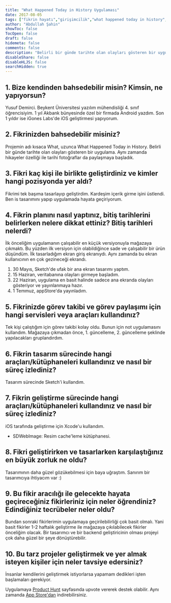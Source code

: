 ```yaml
---
title: "What Happened Today in History Uygulaması"
date: 2017-08-05
tags: ["fikrin hayatı","girişimcilik","what happened today in history","yusuf demirci"]
author: "Abdullah Şahin"
showToc: false
TocOpen: false
draft: false
hidemeta: false
comments: false
description: "Belirli bir günde tarihte olan olayları gösteren bir uygulama."
disableShare: false
disableHLJS: false
searchHidden: true
---
```


## 1. Bize kendinden bahsedebilir misin? Kimsin, ne yapıyorsun?

Yusuf Demirci. Beykent Üniversitesi yazılım mühendisliği 4. sınıf öğrencisiyim.
1 yıl Akbank bünyesinde özel bir firmada Android yazdım.
Son 1 yıldır ise iGones Labs'de iOS geliştirmesi yapıyorum.

## 2. Fikrinizden bahsedebilir misiniz?

Projemin adı kısaca What, uzunca What Happened Today in History.
Belirli bir günde tarihte olan olayları gösteren bir uygulama.
Aynı zamanda hikayeler özelliği ile tarihi fotoğraflar da paylaşmaya başladık.

## 3. Fikri kaç kişi ile birlikte geliştirdiniz ve kimler hangi pozisyonda yer aldı?

Fikrimi tek başıma tasarlayıp geliştirdim. Kardeşim içerik girme işini üstlendi.
Ben is tasarımını yapıp uygulamada hayata geçiriyorum.

## 4. Fikrin planını nasıl yaptınız, bitiş tarihlerini belirlerken nelere dikkat ettiniz? Bitiş tarihleri nelerdi?

İlk önceliğim uygulamanın çalışabilir en küçük versiyonuyla mağazaya çıkmaktı.
Bu yüzden ilk versiyon için olabildiğince sade ve çalışabilir bir ürün düşündüm.
İlk tasarladığım ekran giriş ekranıydı. Aynı zamanda bu ekran kullanıcının en çok gezineceği ekrandı.
1. 30 Mayıs, Sketch'de ufak bir ana ekran tasarımı yaptım.
2. 15 Haziran, veritabanına olayları girmeye başladım.
3. 22 Haziran, uygulama en basit halinde sadece ana ekranda olayları gösteriyor ve yayınlanmaya hazır.
4. 1 Temmuz, appStore'da yayınladım.

## 5. Fikrinizde görev takibi ve görev paylaşımı için hangi servisleri veya araçları kullandınız?

Tek kişi çalıştığım için görev takibi kolay oldu.
Bunun için not uygulamasını kullandım. Mağazaya çıkmadan önce, 1. güncelleme, 2. güncelleme şeklinde yapılacakları gruplandırdım.

## 6. Fikrin tasarım sürecinde hangi araçları/kütüphaneleri kullandınız ve nasıl bir süreç izlediniz?

Tasarım sürecinde Sketch'i kullandım.

## 7. Fikrin geliştirme sürecinde hangi araçları/kütüphaneleri kullandınız ve nasıl bir süreç izlediniz?

iOS tarafında geliştirme için Xcode'u kullandım.
- SDWebImage: Resim cache'leme kütüphanesi.

## 8. Fikri geliştirirken ve tasarlarken karşılaştığınız en büyük zorluk ne oldu?

Tasarımının daha güzel gözükebilmesi için baya uğraştım. Sanırım bir tasarımcıya ihtiyacım var :)

## 9. Bu fikir aracılığı ile gelecekte hayata geçireceğiniz fikirleriniz için neler öğrendiniz? Edindiğiniz tecrübeler neler oldu?

Bundan sonraki fikirlerimin uygulamaya geçirilebilirliği çok basit olmalı.
Yani basit fikirler 1-2 haftalık geliştirme ile mağazaya çıkılabilecek fikirler önceliğim olacak.
Bir tasarımcı ve bir backend geliştiricinin olması projeyi çok daha güzel bir şeye dönüştürebilir.

## 10. Bu tarz projeler geliştirmek ve yer almak isteyen kişiler için neler tavsiye edersiniz?

İnsanlar kendilerini geliştirmek istiyorlarsa yapamam dedikleri işten başlamaları gerekiyor.

Uygulamaya [Product Hunt](https://www.producthunt.com/posts/what-happened-today-in-history) sayfasında upvote vererek destek olabilir. Aynı zamanda [App Store'dan](https://itunes.apple.com/us/app/what-happened-today-in-history/id1244529732?l=tr&mt=8) indirebilirsiniz.
